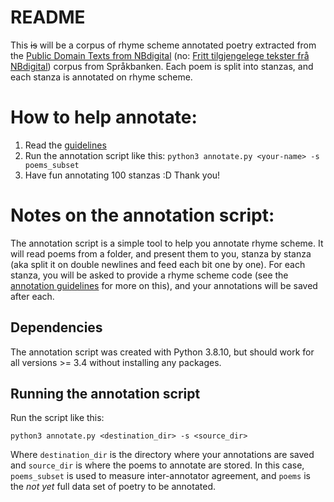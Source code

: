 # README
This ~~is~~ will be a corpus of rhyme scheme annotated poetry extracted from the [Public Domain Texts from NBdigital](https://www.nb.no/sprakbanken/en/resource-catalogue/oai-nb-no-sbr-34/) (no: [Fritt tilgjengelege tekster frå NBdigital](https://www.nb.no/sprakbanken/ressurskatalog/oai-nb-no-sbr-34/)) corpus from Språkbanken.
Each poem is split into stanzas, and each stanza is annotated on rhyme scheme.

# How to help annotate:
1. Read the [guidelines](annotaion_tool/annotation_guidelines.md)
2. Run the annotation script like this: `python3 annotate.py <your-name> -s poems_subset`
3. Have fun annotating 100 stanzas :D Thank you!

# Notes on the annotation script:
The annotation script is a simple tool to help you annotate rhyme scheme. 
It will read poems from a folder, and present them to you, stanza by stanza (aka split it on double newlines and feed each bit one by one). 
For each stanza, you will be asked to provide a rhyme scheme code (see the [annotation guidelines](annotation_guidelines.md) for more on this), and your annotations will be saved after each.

## Dependencies
The annotation script was created with Python 3.8.10, but should work for all versions >= 3.4 without installing any packages.

## Running the annotation script
Run the script like this:
```
python3 annotate.py <destination_dir> -s <source_dir>
```
Where `destination_dir` is the directory where your annotations are saved and `source_dir` is where the poems to annotate are stored. In this case, `poems_subset` is used to measure inter-annotator agreement, and `poems` is the _not yet_ full data set of poetry to be annotated.
